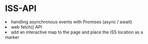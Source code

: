 # ISS-API

<li> handling asynchronous events with Promises (async / await)
<li> web fetch() API
<li>add an interactive map to the page and place the ISS location as a marker
